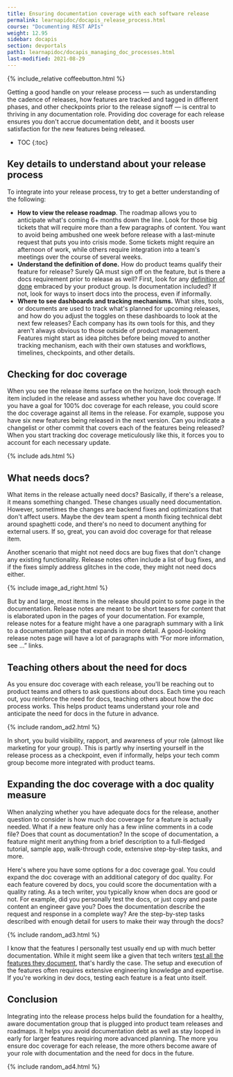 ```yaml
---
title: Ensuring documentation coverage with each software release
permalink: learnapidoc/docapis_release_process.html
course: "Documenting REST APIs"
weight: 12.95
sidebar: docapis
section: devportals
path1: learnapidoc/docapis_managing_doc_processes.html
last-modified: 2021-08-29
---
```


{% include_relative coffeebutton.html %}

Getting a good handle on your release process &mdash; such as understanding the cadence of releases, how features are tracked and tagged in different phases, and other checkpoints prior to the release signoff &mdash; is central to thriving in any documentation role. Providing doc coverage for each release ensures you don't accrue documentation debt, and it boosts user satisfaction for the new features being released.

* TOC
{:toc}

## Key details to understand about your release process

To integrate into your release process, try to get a better understanding of the following:

* **How to view the release roadmap**. The roadmap allows you to anticipate what's coming 6+ months down the line. Look for those big tickets that will require more than a few paragraphs of content. You want to avoid being ambushed one week before release with a last-minute request that puts you into crisis mode. Some tickets might require an afternoon of work, while others require integration into a team's meetings over the course of several weeks.
* **Understand the definition of done.** How do product teams qualify their feature for release? Surely QA must sign off on the feature, but is there a docs requirement prior to release as well? First, look for any [definition of done](https://www.productplan.com/learn/agile-definition-of-done/) embraced by your product group. Is documentation included? If not, look for ways to insert docs into the process, even if informally.
* **Where to see dashboards and tracking mechanisms.** What sites, tools, or documents are used to track what's planned for upcoming releases, and how do you adjust the toggles on these dashboards to look at the next few releases? Each company has its own tools for this, and they aren't always obvious to those outside of product management. Features might start as idea pitches before being moved to another tracking mechanism, each with their own statuses and workflows, timelines, checkpoints, and other details.

## Checking for doc coverage

When you see the release items surface on the horizon, look through each item included in the release and assess whether you have doc coverage. If you have a goal for 100% doc coverage for each release, you could score the doc coverage against all items in the release. For example, suppose you have six new features being released in the next version. Can you indicate a changelist or other commit that covers each of the features being released? When you start tracking doc coverage meticulously like this, it forces you to account for each necessary update.

{% include ads.html %}

## What needs docs?

What items in the release actually need docs? Basically, if there's a release, it means something changed. These changes usually need documentation. However, sometimes the changes are backend fixes and optimizations that don't affect users. Maybe the dev team spent a month fixing technical debt around spaghetti code, and there's no need to document anything for external users. If so, great, you can avoid doc coverage for that release item.

Another scenario that might not need docs are bug fixes that don't change any existing functionality. Release notes often include a list of bug fixes, and if the fixes simply address glitches in the code, they might not need docs either.

{% include image_ad_right.html %}

But by and large, most items in the release should point to some page in the documentation. Release notes are meant to be short teasers for content that is elaborated upon in the pages of your documentation. For example, release notes for a feature might have a one paragraph summary with a link to a documentation page that expands in more detail. A good-looking release notes page will have a lot of paragraphs with “For more information, see ...” links.

## Teaching others about the need for docs

As you ensure doc coverage with each release, you'll be reaching out to product teams and others to ask questions about docs. Each time you reach out, you reinforce the need for docs, teaching others about how the doc process works. This helps product teams understand your role and anticipate the need for docs in the future in advance.

{% include random_ad2.html %}

In short, you build visibility, rapport, and awareness of your role (almost like marketing for your group). This is partly why inserting yourself in the release process as a checkpoint, even if informally, helps your tech comm group become more integrated with product teams.

## Expanding the doc coverage with a doc quality measure

When analyzing whether you have adequate docs for the release, another question to consider is how much doc coverage for a feature is actually needed. What if a new feature only has a few inline comments in a code file? Does that count as documentation? In the scope of documentation, a feature might merit anything from a brief description to a full-fledged tutorial, sample app, walk-through code, extensive step-by-step tasks, and more.

Here's where you have some options for a doc coverage goal. You could expand the doc coverage with an additional category of doc quality. For each feature covered by docs, you could score the documentation with a quality rating. As a tech writer, you typically know when docs are good or not. For example, did you personally test the docs, or just copy and paste content an engineer gave you? Does the documentation describe the request and response in a complete way? Are the step-by-step tasks described with enough detail for users to make their way through the docs?

{% include random_ad3.html %}

I know that the features I personally test usually end up with much better documentation. While it might seem like a given that tech writers [test all the features they document](https://idratherbewriting.com/learnapidoc/testingdocs.html), that's hardly the case. The setup and execution of the features often requires extensive engineering knowledge and expertise. If you're working in dev docs, testing each feature is a feat unto itself.

## Conclusion

Integrating into the release process helps build the foundation for a healthy, aware documentation group that is plugged into product team releases and roadmaps. It helps you avoid documentation debt as well as stay looped in early for larger features requiring more advanced planning. The more you ensure doc coverage for each release, the more others become aware of your role with documentation and the need for docs in the future.

{% include random_ad4.html %}
